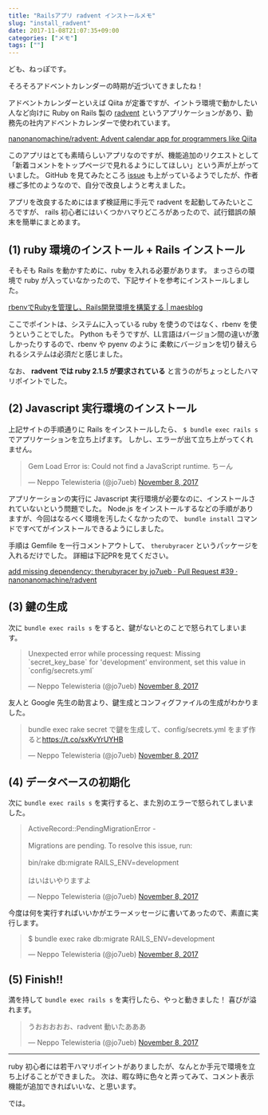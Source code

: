 ```yaml
---
title: "Railsアプリ radvent インストールメモ"
slug: "install_radvent"
date: 2017-11-08T21:07:35+09:00
categories: ["メモ"]
tags: [""]
---
```


ども、ねっぽです。

そろそろアドベントカレンダーの時期が近づいてきましたね！

アドベントカレンダーといえば Qiita が定番ですが、イントラ環境で動かしたい人など向けに
Ruby on Rails 製の [radvent](https://github.com/nanonanomachine/radvent)
というアプリケーションがあり、勤務先の社内アドベントカレンダーで使われています。

<a class="embedly-card" href="https://github.com/nanonanomachine/radvent">nanonanomachine/radvent: Advent calendar app for programmers like Qiita</a><script async src="//cdn.embedly.com/widgets/platform.js" charset="UTF-8"></script>

このアプリはとても素晴らしいアプリなのですが、機能追加のリクエストとして
「新着コメントをトップページで見れるようにしてほしい」という声が上がっていました。
GitHub を見てみたところ [issue](https://github.com/nanonanomachine/radvent/issues/26)
も上がっているようでしたが、作者様ご多忙のようなので、自分で改良しようと考えました。

アプリを改良するためにはまず検証用に手元で radvent を起動してみたいところですが、
rails 初心者にはいくつかハマりどころがあったので、試行錯誤の顛末を簡単にまとめます。

## (1) ruby 環境のインストール + Rails インストール
そもそも Rails を動かすために、ruby を入れる必要があります。
まっさらの環境で ruby が入っていなかったので、下記サイトを参考にインストールしました。

<a class="embedly-card" href="https://mae.chab.in/archives/2612">rbenvでRubyを管理し、Rails開発環境を構築する | maesblog</a><script async src="//cdn.embedly.com/widgets/platform.js" charset="UTF-8"></script>

ここでポイントは、システムに入っている ruby を使うのではなく、rbenv を使うということでした。
Python もそうですが、LL言語はバージョン間の違いが激しかったりするので、rbenv や pyenv のように
柔軟にバージョンを切り替えられるシステムは必須だと感じました。

なお、 **radvent では ruby 2.1.5 が要求されている** と言うのがちょっとしたハマリポイントでした。

## (2) Javascript 実行環境のインストール
上記サイトの手順通りに Rails をインストールしたら、 `$ bundle exec rails s`
でアプリケーションを立ち上げます。
しかし、エラーが出て立ち上がってくれません。

<blockquote class="twitter-tweet" data-lang="en"><p lang="en" dir="ltr">Gem Load Error is: Could not find a JavaScript runtime.  ちーん</p>&mdash; Neppo Telewisteria (@jo7ueb) <a href="https://twitter.com/jo7ueb/status/928208875819474945?ref_src=twsrc%5Etfw">November 8, 2017</a></blockquote>
<script async src="https://platform.twitter.com/widgets.js" charset="utf-8"></script>

アプリケーションの実行に Javascript 実行環境が必要なのに、インストールされていないという問題でした。
Node.js をインストールするなどの手順がありますが、今回はなるべく環境を汚したくなかったので、
`bundle install` コマンドですべてがインストールできるようにしました。

手順は Gemfile を一行コメントアウトして、 `therubyracer` というパッケージを入れるだけでした。
詳細は下記PRを見てください。

<a class="embedly-card" href="https://github.com/nanonanomachine/radvent/pull/39">add missing dependency: therubyracer by jo7ueb · Pull Request #39 · nanonanomachine/radvent</a><script async src="//cdn.embedly.com/widgets/platform.js" charset="UTF-8"></script>

## (3) 鍵の生成
次に `bundle exec rails s` をすると、鍵がないとのことで怒られてしまいます。
<blockquote class="twitter-tweet" data-lang="en"><p lang="en" dir="ltr">Unexpected error while processing request: Missing `secret_key_base` for &#39;development&#39; environment, set this value in `config/secrets.yml`</p>&mdash; Neppo Telewisteria (@jo7ueb) <a href="https://twitter.com/jo7ueb/status/928215370858602496?ref_src=twsrc%5Etfw">November 8, 2017</a></blockquote>
<script async src="https://platform.twitter.com/widgets.js" charset="utf-8"></script>

友人と Google 先生の助言より、鍵生成とコンフィグファイルの生成がわかりました。
<blockquote class="twitter-tweet" data-lang="en"><p lang="ja" dir="ltr">bundle exec rake secret で鍵を生成して、config/secrets.yml をまず作ると<a href="https://t.co/sxKvYrUYHB">https://t.co/sxKvYrUYHB</a></p>&mdash; Neppo Telewisteria (@jo7ueb) <a href="https://twitter.com/jo7ueb/status/928220763982721024?ref_src=twsrc%5Etfw">November 8, 2017</a></blockquote>
<script async src="https://platform.twitter.com/widgets.js" charset="utf-8"></script>

## (4) データベースの初期化
次に `bundle exec rails s` を実行すると、また別のエラーで怒られてしまいました。
<blockquote class="twitter-tweet" data-lang="en"><p lang="ja" dir="ltr">ActiveRecord::PendingMigrationError -<br><br>Migrations are pending. To resolve this issue, run:<br><br>        bin/rake db:migrate RAILS_ENV=development<br><br>はいはいやりますよ</p>&mdash; Neppo Telewisteria (@jo7ueb) <a href="https://twitter.com/jo7ueb/status/928220963988160513?ref_src=twsrc%5Etfw">November 8, 2017</a></blockquote>
<script async src="https://platform.twitter.com/widgets.js" charset="utf-8"></script>

今度は何を実行すればいいかがエラーメッセージに書いてあったので、素直に実行します。
<blockquote class="twitter-tweet" data-lang="en"><p lang="en" dir="ltr">$ bundle exec rake db:migrate RAILS_ENV=development</p>&mdash; Neppo Telewisteria (@jo7ueb) <a href="https://twitter.com/jo7ueb/status/928221710800711681?ref_src=twsrc%5Etfw">November 8, 2017</a></blockquote>
<script async src="https://platform.twitter.com/widgets.js" charset="utf-8"></script>

## (5) Finish!!
満を持して `bundle exec rails s` を実行したら、やっと動きました！
喜びが溢れます。
<blockquote class="twitter-tweet" data-lang="en"><p lang="ja" dir="ltr">うおおおおお、radvent 動いたあああ</p>&mdash; Neppo Telewisteria (@jo7ueb) <a href="https://twitter.com/jo7ueb/status/928222349748453376?ref_src=twsrc%5Etfw">November 8, 2017</a></blockquote>
<script async src="https://platform.twitter.com/widgets.js" charset="utf-8"></script>

----
ruby 初心者には若干ハマリポイントがありましたが、なんとか手元で環境を立ち上げることができました。
次は、暇な時に色々と弄ってみて、コメント表示機能が追加できればいいな、と思います。

では。
